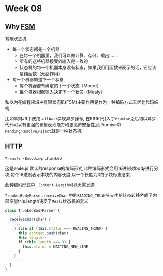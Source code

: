 # Week 08
## Why [FSM](https://zh.wikipedia.org/wiki/%E6%9C%89%E9%99%90%E7%8A%B6%E6%80%81%E6%9C%BA)

有限状态机

- 每一个状态都是一个机器
  - 在每一个机器里，我们可以做计算、存储、输出…...
  - 所有的这些机器接受的输入是一致的
  - 状态机的每一个机器本身没有状态，如果我们用函数来表示的话，它应该是纯函数（无副作用）
- 每一个机器知道下一个状态
  - 每个机器都有确定的下一个状态（Moore）
  - 每个机器根据输入决定下一个状态（Mealy）

私以为在编程领域中有限状态机(FSM)主要作用是作为一种编码方式去优化代码结构.

比如早期JS中使用`callback`实现异步操作, 在ES6中引入了`Promise`之后可以异步代码可以有更强的逻辑表现能力和更高的安全性,而Promise中`Pending`,`Resolve`,`Reject`就是一种状态机.



## HTTP

`Transfer-Encoding`: chunked

这是node.js 默认的response的编码形式,此种编码形式会用16进制对body进行分块,每个16进制表示本块的内容长度,以一个长度为0的子块标志结束.

此种编码形式中 ` Content-Length`可以无需发送





`TrunkedBodyParser`.`receiveChar` 中的`READING_TRUNK`分支中的状态转移依赖了内部变量this.length违反了`Mealy`状态机的定义

```js
class TrunkedBodyParser {
	...
  receiveChar(char) {
    ...
    } else if (this.status === READING_TRUNK) {
      this.content.push(char)
      this.length--
      if (this.length === 0) {
        this.status = WAITING_NEW_LINE
      }
    }
    ...
  }
}

```











